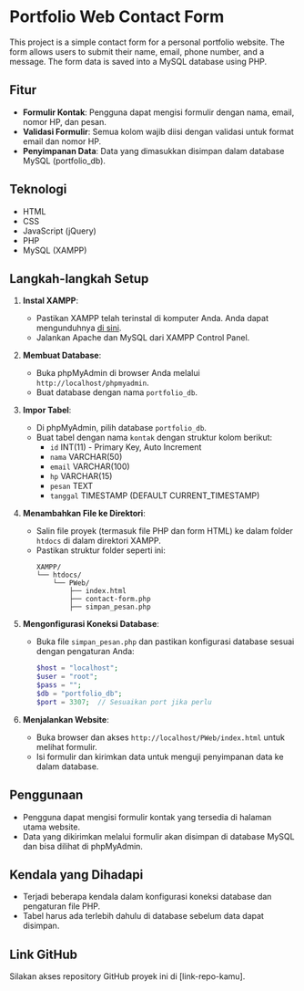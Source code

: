 # Portfolio Web Contact Form

This project is a simple contact form for a personal portfolio website. The form allows users to submit their name, email, phone number, and a message. The form data is saved into a MySQL database using PHP.

## Fitur

- **Formulir Kontak**: Pengguna dapat mengisi formulir dengan nama, email, nomor HP, dan pesan.
- **Validasi Formulir**: Semua kolom wajib diisi dengan validasi untuk format email dan nomor HP.
- **Penyimpanan Data**: Data yang dimasukkan disimpan dalam database MySQL (portfolio_db).
  
## Teknologi

- HTML
- CSS
- JavaScript (jQuery)
- PHP
- MySQL (XAMPP)

## Langkah-langkah Setup

1. **Instal XAMPP**:
   - Pastikan XAMPP telah terinstal di komputer Anda. Anda dapat mengunduhnya [di sini](https://www.apachefriends.org/index.html).
   - Jalankan Apache dan MySQL dari XAMPP Control Panel.

2. **Membuat Database**:
   - Buka phpMyAdmin di browser Anda melalui `http://localhost/phpmyadmin`.
   - Buat database dengan nama `portfolio_db`.

3. **Impor Tabel**:
   - Di phpMyAdmin, pilih database `portfolio_db`.
   - Buat tabel dengan nama `kontak` dengan struktur kolom berikut:
     - `id` INT(11) - Primary Key, Auto Increment
     - `nama` VARCHAR(50)
     - `email` VARCHAR(100)
     - `hp` VARCHAR(15)
     - `pesan` TEXT
     - `tanggal` TIMESTAMP (DEFAULT CURRENT_TIMESTAMP)

4. **Menambahkan File ke Direktori**:
   - Salin file proyek (termasuk file PHP dan form HTML) ke dalam folder `htdocs` di dalam direktori XAMPP.
   - Pastikan struktur folder seperti ini:
     ```
     XAMPP/
     └── htdocs/
         └── PWeb/
             ├── index.html
             ├── contact-form.php
             ├── simpan_pesan.php
     ```

5. **Mengonfigurasi Koneksi Database**:
   - Buka file `simpan_pesan.php` dan pastikan konfigurasi database sesuai dengan pengaturan Anda:
     ```php
     $host = "localhost";
     $user = "root";
     $pass = "";
     $db = "portfolio_db";
     $port = 3307;  // Sesuaikan port jika perlu
     ```

6. **Menjalankan Website**:
   - Buka browser dan akses `http://localhost/PWeb/index.html` untuk melihat formulir.
   - Isi formulir dan kirimkan data untuk menguji penyimpanan data ke dalam database.

## Penggunaan

- Pengguna dapat mengisi formulir kontak yang tersedia di halaman utama website.
- Data yang dikirimkan melalui formulir akan disimpan di database MySQL dan bisa dilihat di phpMyAdmin.

## Kendala yang Dihadapi

- Terjadi beberapa kendala dalam konfigurasi koneksi database dan pengaturan file PHP.
- Tabel harus ada terlebih dahulu di database sebelum data dapat disimpan.

## Link GitHub

Silakan akses repository GitHub proyek ini di [link-repo-kamu].


